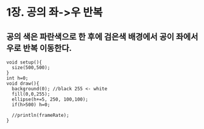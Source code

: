 # 1장. 공의 좌->우 반복
## 공의 색은 파란색으로 한 후에 검은색 배경에서 공이 좌에서 우로 반복 이동한다.
```
void setup(){
  size(500,500);
}
int h=0;
void draw(){
  background(0); //black 255 <- white
  fill(0,0,255); 
  ellipse(h+=5, 250, 100,100);
  if(h>500) h=0;
  
  //println(frameRate);
}
```
